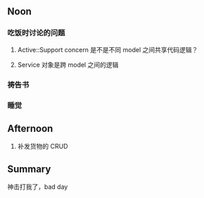 





## Noon

### 吃饭时讨论的问题

1. Active::Support concern 是不是不同 model 之间共享代码逻辑？

2. Service 对象是跨 model 之间的逻辑


### 祷告书

### 睡觉


## Afternoon

1. 补发货物的 CRUD


## Summary

神击打我了，bad day


